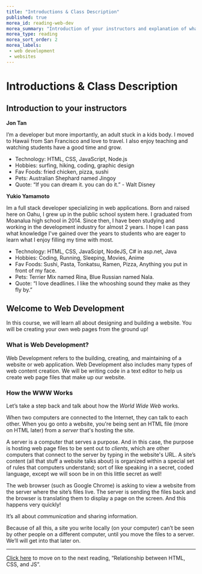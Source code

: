```yaml
---
title: "Introductions & Class Description"
published: true
morea_id: reading-web-dev
morea_summary: "Introduction of your instructors and explanation of what exactly web development entails"
morea_type: reading
morea_sort_order: 2
morea_labels:
 - web development
 - websites
---
```


# Introductions & Class Description

## Introduction to your instructors

**Jon Tan**

I’m a developer but more importantly, an adult stuck in a kids body. I moved to Hawaii from San Francisco and love to travel. I also enjoy teaching and watching students have a good time and grow.

- Technology: HTML, CSS, JavaScript, Node.js
- Hobbies: surfing, hiking, coding, graphic design
- Fav Foods: fried chicken, pizza, sushi
- Pets: Australian Shephard named Jingoy
- Quote: “If you can dream it. you can do it.” - Walt Disney

**Yukio Yamamoto**

Im a full stack developer specializing in web applications. Born and raised here on Oahu, I grew up in the public school system here. I graduated from Moanalua high school in 2014. Since then, I have been studying and working in the development industry for almost 2 years. I hope I can pass what knowledge I've gained over the years to students who are eager to learn what I enjoy filling my time with most. 

- Technology: HTML, CSS, JavaScipt, NodeJS, C# in asp.net, Java
- Hobbies: Coding, Running, Sleeping, Movies, Anime
- Fav Foods: Sushi, Pasta, Tonkatsu, Ramen, Pizza, Anything you put in front of my face.
- Pets: Terrier Mix named Rina, Blue Russian named Nala. 
- Quote: “I love deadlines. I like the whooshing sound they make as they fly by.”

## Welcome to Web Development

In this course, we will learn all about designing and building a website. You will be creating your own web pages from the ground up!

### What is Web Development?

Web Development refers to the building, creating, and maintaining of a website or web application. Web Development also includes many types of web content creation. We will be writing code in a text editor to help us create web page files that make up our website.

### How the WWW Works

Let’s take a step back and talk about how the _World Wide Web_ works.

When two computers are connected to the Internet, they can talk to each other. When you go onto a website, you're being sent an HTML file (more on HTML later) from a _server_ that's hosting the site.

A server is a computer that serves a purpose. And in this case, the purpose is hosting web page files to be sent out to _clients_, which are other computers that connect to the server by typing in the website's URL. A site’s content (all that stuff a website talks about) is organized within a special set of rules that computers understand; sort of like speaking in a secret, coded language, except we will soon be in on this little secret as well!

The web browser (such as Google Chrome) is asking to view a website from the server where the site’s files live. The server is sending the files back and the browser is translating them to display a page on the screen. And this happens very quickly!

It’s all about _communication_ and sharing information.

Because of all this, a site you write locally (on your computer) can’t be seen by other people on a different computer, until you move the files to a server. We’ll will get into that later on.

---

[Click here](https://junior-devleague.github.io/JDLA-Web-Development/morea/1_Intro_To_Web_Development/reading-relationship.html) to move on to the next reading, “Relationship between HTML, CSS, and JS”.

<br>

